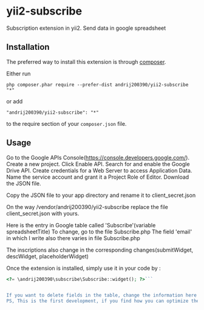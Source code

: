yii2-subscribe
==============
Subscription extension in yii2. Send data in google spreadsheet

Installation
------------

The preferred way to install this extension is through [composer](http://getcomposer.org/download/).

Either run

```
php composer.phar require --prefer-dist andrij200390/yii2-subscribe "*"
```

or add

```
"andrij200390/yii2-subscribe": "*"
```

to the require section of your `composer.json` file.


Usage
-----
Go to the Google APIs Console(https://console.developers.google.com/).
Create a new project.
Click Enable API. Search for and enable the Google Drive API.
Create credentials for a Web Server to access Application Data.
Name the service account and grant it a Project Role of Editor.
Download the JSON file.

Copy the JSON file to your app directory and rename it to client_secret.json 

On the way /vendor/andrij200390/yii2-subscribe replace the file client_secret.json with yours. 

Here is the entry in Google table called 'Subscribe'(variable spreadsheetTitle)
To change, go to the file Subscribe.php
The field 'email' in which I write also there varies in file Subscribe.php

The inscriptions also change in the corresponding changes(submitWidget, descWidget, placeholderWidget)


Once the extension is installed, simply use it in your code by  :

```php
<?= \andrij200390\subscribe\Subscribe::widget(); ?>```


If you want to delete fields in the table, change the information here (https://www.twilio.com/blog/2017/03/google-spreadsheets-and-php.html). Complete the functionality and send it to me.
PS, This is the first development, if you find how you can optimize the application, write to me)))

